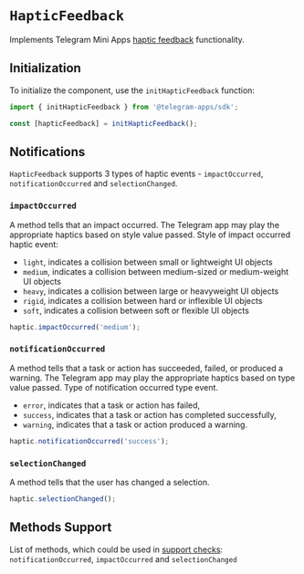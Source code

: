 # `HapticFeedback`

Implements Telegram Mini
Apps [haptic feedback](../../../platform/haptic-feedback.md) functionality.

## Initialization

To initialize the component, use the `initHapticFeedback` function:

```typescript
import { initHapticFeedback } from '@telegram-apps/sdk';

const [hapticFeedback] = initHapticFeedback();  
```

## Notifications

`HapticFeedback` supports 3 types of haptic events - `impactOccurred`, `notificationOccurred`
and `selectionChanged`.

### `impactOccurred`

A method tells that an impact occurred. The Telegram app may play the appropriate haptics based on
style value passed. Style of impact occurred haptic event:

- `light`, indicates a collision between small or lightweight UI objects
- `medium`, indicates a collision between medium-sized or medium-weight UI objects
- `heavy`, indicates a collision between large or heavyweight UI objects
- `rigid`, indicates a collision between hard or inflexible UI objects
- `soft`, indicates a collision between soft or flexible UI objects

```typescript
haptic.impactOccurred('medium');
```

### `notificationOccurred`

A method tells that a task or action has succeeded, failed, or produced a warning. The Telegram app
may play the appropriate haptics based on type value passed. Type of notification occurred type
event.

- `error`, indicates that a task or action has failed,
- `success`, indicates that a task or action has completed successfully,
- `warning`, indicates that a task or action produced a warning.

```typescript
haptic.notificationOccurred('success');
```

### `selectionChanged`

A method tells that the user has changed a selection.

```typescript
haptic.selectionChanged();
```

## Methods Support

List of methods, which could be used in [support checks](../components#methods-support):
`notificationOccurred`, `impactOccurred` and `selectionChanged`
